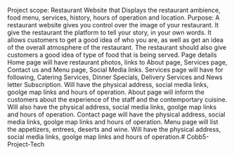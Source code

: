 Project scope: Restaurant Website that Displays the restaurant ambience, food menu, services, history, hours of operation and location.
Purpose: A restaurant website gives you control over the image of your restaurant. It give the restaurant the platform to tell your story, in your own words. It allows customers to get a good idea of who you are, as well as get an idea of the overall atmosphere of the restaurant. The restaurant should also give customers a good idea of type of food that is being served.
Page details 
Home page will have restaurant photos, links to About page, Services page, Contact us and Menu page, Social Media links.
Services page will have for following, Catering Services, Dinner Specials, Delivery Services and News letter Subscription. Will have the physical address, social media links, goolge map links and hours of operation.
About page will inform the customers about the experience of the staff and the contemportary cuisine. Will also have the physical address, social media links, goolge map links and hours of operation.
Contact page will have the physical address, social media links, goolge map links and hours of operation.
Menu page will list the appetizers, entrees, deserts and wine. Will have the physical address, social media links, goolge map links and hours of operation.# Cobb5-Project-Tech

